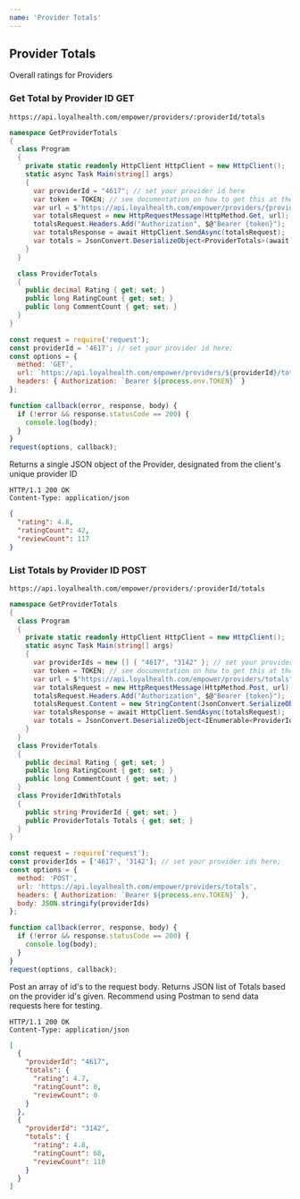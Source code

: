 ```yaml
---
name: 'Provider Totals'
---
```


## Provider Totals

Overall ratings for Providers

<h3>Get Total by Provider ID <span class="api-badge">GET</span></h3>

`https://api.loyalhealth.com/empower/providers/:providerId/totals`

```csharp
namespace GetProviderTotals
{
  class Program
  {
    private static readonly HttpClient HttpClient = new HttpClient();
    static async Task Main(string[] args)
    {
      var providerId = "4617"; // set your provider id here
      var token = TOKEN; // see documentation on how to get this at the top of this page
      var url = $"https://api.loyalhealth.com/empower/providers/{providerId}/totals";
      var totalsRequest = new HttpRequestMessage(HttpMethod.Get, url);
      totalsRequest.Headers.Add("Authorization", $@"Bearer {token}");
      var totalsResponse = await HttpClient.SendAsync(totalsRequest);
      var totals = JsonConvert.DeserializeObject<ProviderTotals>(await totalsResponse.Content.ReadAsStringAsync());
    }
  }

  class ProviderTotals
  {
    public decimal Rating { get; set; }
    public long RatingCount { get; set; }
    public long CommentCount { get; set; }
  }
}
```

```javascript
const request = require('request');
const providerId = '4617'; // set your provider id here;
const options = {
  method: 'GET',
  url: `https://api.loyalhealth.com/empower/providers/${providerId}/totals`,
  headers: { Authorization: `Bearer ${process.env.TOKEN}` }
};

function callback(error, response, body) {
  if (!error && response.statusCode == 200) {
    console.log(body);
  }
}
request(options, callback);
```

Returns a single JSON object of the Provider, designated from the client's unique provider ID

```http
HTTP/1.1 200 OK
Content-Type: application/json
```

```json
{
  "rating": 4.8,
  "ratingCount": 42,
  "reviewCount": 117
}
```

<h3>List Totals by Provider ID <span class="api-badge">POST</span></h3>

`https://api.loyalhealth.com/empower/providers/:providerId/totals`

```csharp
namespace GetProviderTotals
{
  class Program
  {
    private static readonly HttpClient HttpClient = new HttpClient();
    static async Task Main(string[] args)
    {
      var providerIds = new [] { "4617", "3142" }; // set your provider id here
      var token = TOKEN; // see documentation on how to get this at the top of this page
      var url = $"https://api.loyalhealth.com/empower/providers/totals";
      var totalsRequest = new HttpRequestMessage(HttpMethod.Post, url);
      totalsRequest.Headers.Add("Authorization", $@"Bearer {token}");
      totalsRequest.Content = new StringContent(JsonConvert.SerializeObject(providerIds));
      var totalsResponse = await HttpClient.SendAsync(totalsRequest);
      var totals = JsonConvert.DeserializeObject<IEnumerable<ProviderIdWithTotals>>(await totalsResponse.Content.ReadAsStringAsync());
    }
  }
  class ProviderTotals
  {
    public decimal Rating { get; set; }
    public long RatingCount { get; set; }
    public long CommentCount { get; set; }
  }
  class ProviderIdWithTotals
  {
    public string ProviderId { get; set; }
    public ProviderTotals Totals { get; set; }
  }
}
```

```javascript
const request = require('request');
const providerIds = ['4617', '3142']; // set your provider ids here;
const options = {
  method: 'POST',
  url: 'https://api.loyalhealth.com/empower/providers/totals',
  headers: { Authorization: `Bearer ${process.env.TOKEN}` },
  body: JSON.stringify(providerIds)
};

function callback(error, response, body) {
  if (!error && response.statusCode == 200) {
    console.log(body);
  }
}
request(options, callback);
```

Post an array of id's to the request body. Returns JSON list of Totals based on the provider id's given. Recommend using Postman to send data requests here for testing.

```http
HTTP/1.1 200 OK
Content-Type: application/json
```

```json
[
  {
    "providerId": "4617",
    "totals": {
      "rating": 4.7,
      "ratingCount": 8,
      "reviewCount": 0
    }
  },
  {
    "providerId": "3142",
    "totals": {
      "rating": 4.8,
      "ratingCount": 68,
      "reviewCount": 110
    }
  }
]
```
